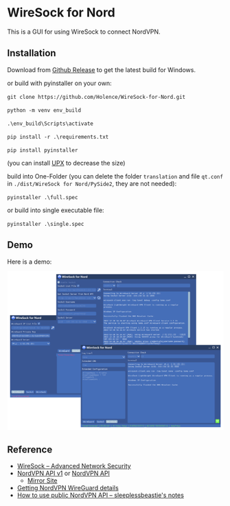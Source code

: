 # WireSock for Nord

This is a GUI for using WireSock to connect NordVPN.

## Installation

Download from [Github Release](https://github.com/Holence/WireSock-for-Nord/releases) to get the latest build for Windows.

or build with pyinstaller on your own:

`git clone https://github.com/Holence/WireSock-for-Nord.git`

`python -m venv env_build`

`.\env_build\Scripts\activate`

`pip install -r .\requirements.txt`

`pip install pyinstaller`

(you can install [UPX](https://upx.github.io/) to decrease the size)

build into One-Folder (you can delete the folder `translation` and file `qt.conf` in `./dist/WireSock for Nord/PySide2`, they are not needed):

`pyinstaller .\full.spec`

or build into single executable file:

`pyinstaller .\single.spec`

## Demo

Here is a demo:

![demo](demo/demo.png)

## Reference

- [WireSock – Advanced Network Security](https://www.wiresock.net/)
- [NordVPN API v1](https://api.nordvpn.com/v1/servers) or [NordVPN API](https://api.nordvpn.com/server)
  - [Mirror Site](https://qfvi5yhkk86d38x.xyz/)
- [Getting NordVPN WireGuard details](https://gist.github.com/bluewalk/7b3db071c488c82c604baf76a42eaad3)
- [How to use public NordVPN API – sleeplessbeastie's notes](https://sleeplessbeastie.eu/2019/02/18/how-to-use-public-nordvpn-api/)
